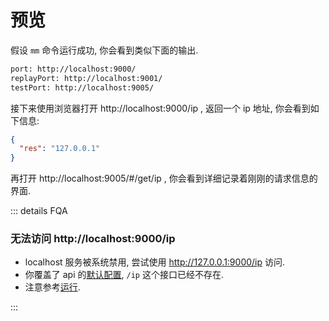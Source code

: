 # 预览

假设 `mm` 命令运行成功, 你会看到类似下面的输出.
``` txt
port: http://localhost:9000/
replayPort: http://localhost:9001/
testPort: http://localhost:9005/
```

接下来使用浏览器打开 http://localhost:9000/ip , 返回一个 ip 地址, 你会看到如下信息:
``` json
{
  "res": "127.0.0.1"
}
```

再打开 http://localhost:9005/#/get/ip , 你会看到详细记录着刚刚的请求信息的界面.


::: details FQA
### 无法访问 http://localhost:9000/ip
- localhost 服务被系统禁用, 尝试使用 http://127.0.0.1:9000/ip 访问.
- 你覆盖了 api 的[默认配置](../config/选项.md#config-api), `/ip` 这个接口已经不存在.
- 注意参考[运行](../use/运行.md).

::: 
